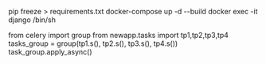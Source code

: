 pip freeze > requirements.txt
docker-compose up -d --build
docker exec -it django /bin/sh

from celery import group
from newapp.tasks import tp1,tp2,tp3,tp4
tasks_group = group(tp1.s(), tp2.s(), tp3.s(), tp4.s())
task_group.apply_async()
